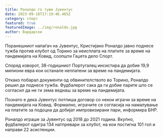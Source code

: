 ```yaml
---
title: Роналдо го тужи Јувентус
date: 2023-09-16T17:19:46.465Z
category: спорт
featured: true
featuredImage: ../img/ronaldo.jpg
author: Вардарски
---
```

Поранешниот напаѓач на Јувентус, Кристијано Роналдо јавно поднесе тужба против клубот од Торино за неисплата на платите за време на пандемијата на Ковид, соопшти Гаџета дело Спорт.

Според изворот, 38-годишниот Португалец инсистира да добие 19,9 милиони евра кои останале неплатени за време на пандемијата.

Откако побарал документи од обвинителството во Торино, Роналдо решил да поднесе тужба. Фудбалерот сака да ги добие парите што се согласил да не ги зема веднаш за време на пандемијата.

Познато е дека Јувентус потпиша договор со некои играчи за време на пандемијата на Ковид. Формално, играчите се согласија на намалување на платите за подоцна да добијат импровизирани пари, информира БНР.

Роналдо играше за Јувентус од 2018 до 2021 година. Вкупно, фудбалерот одигра 134 натпревари за клубот, на кои постигна 101 гол и направи 22 асистенции.
